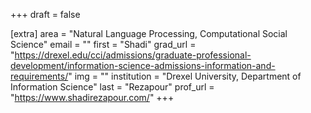 +++
draft = false

[extra]
area = "Natural Language Processing, Computational Social Science"
email = ""
first = "Shadi"
grad_url = "https://drexel.edu/cci/admissions/graduate-professional-development/information-science-admissions-information-and-requirements/"
img = ""
institution = "Drexel University, Department of Information Science"
last = "Rezapour"
prof_url = "https://www.shadirezapour.com/"
+++